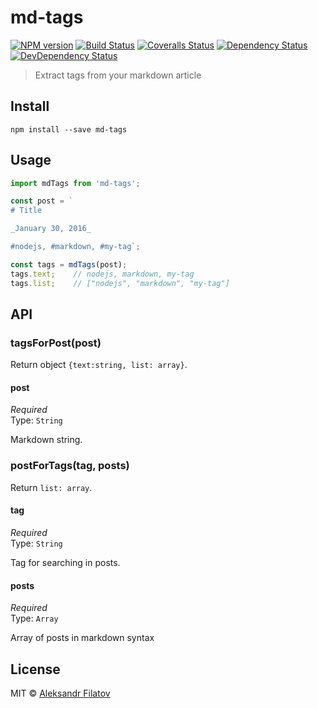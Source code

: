 # md-tags

[![NPM version][npm-image]][npm-url]
[![Build Status][travis-image]][travis-url]
[![Coveralls Status][coveralls-image]][coveralls-url]
[![Dependency Status][depstat-image]][depstat-url]
[![DevDependency Status][depstat-dev-image]][depstat-dev-url]

> Extract tags from your markdown article

## Install

    npm install --save md-tags

## Usage

```js
import mdTags from 'md-tags';

const post = `
# Title

_January 30, 2016_

#nodejs, #markdown, #my-tag`;

const tags = mdTags(post);
tags.text;    // nodejs, markdown, my-tag
tags.list;    // ["nodejs", "markdown", "my-tag"]

```

## API

### tagsForPost(post)

Return object `{text:string, list: array}`.

#### post

*Required*  
Type: `String`

Markdown string.

### postForTags(tag, posts)

Return `list: array`.

#### tag

*Required*  
Type: `String`

Tag for searching in posts.

#### posts

*Required*  
Type: `Array`

Array of posts in markdown syntax

## License

MIT © [Aleksandr Filatov](https://alfilatov.com/)

[npm-url]: https://npmjs.org/package/md-tags
[npm-image]: https://img.shields.io/npm/v/md-tags.svg?style=flat-square

[travis-url]: https://travis-ci.org/greybax/md-tags
[travis-image]: https://img.shields.io/travis/greybax/md-tags/master.svg?style=flat-square

[coveralls-url]: https://coveralls.io/r/greybax/md-tags
[coveralls-image]: https://img.shields.io/coveralls/greybax/md-tags/master.svg?style=flat-square

[depstat-url]: https://david-dm.org/greybax/md-tags
[depstat-image]: https://david-dm.org/greybax/md-tags.svg?style=flat-square

[depstat-dev-url]: https://david-dm.org/greybax/md-tags
[depstat-dev-image]: https://david-dm.org/greybax/md-tags/dev-status.svg